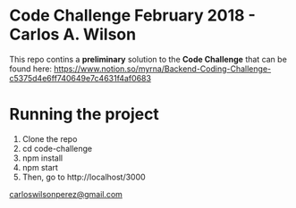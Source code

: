 
# Code Challenge February 2018 - Carlos A. Wilson

This repo contins a **preliminary** solution to the **Code Challenge** that can be found here:  https://www.notion.so/myrna/Backend-Coding-Challenge-c5375d4e6ff740649e7c4631f4af0683

# Running the project

1. Clone the repo
2. cd code-challenge
3. npm install
4. npm start
5. Then, go to http://localhost/3000

carloswilsonperez@gmail.com
